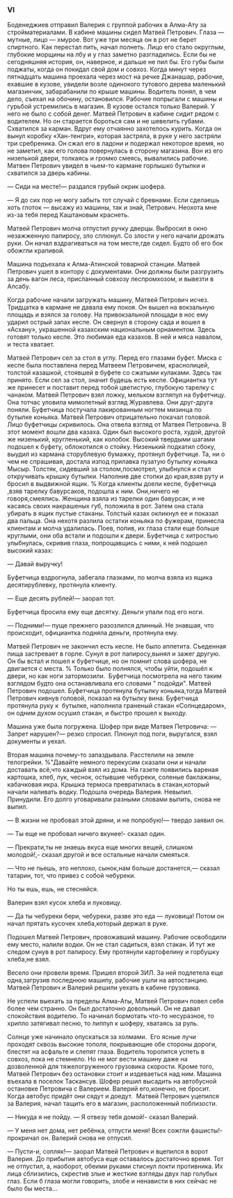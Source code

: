 ### VI

Боденеджиев отправил Валерия с группой рабочих в Алма-Ату за стройматериалами.
В кабине машины сидел Матвей Петрович.
Глаза — мутные, лицо — хмурое.
Вот уже три месяца он в рот не берет спиртного.
Как перестал пить, начал полнеть.
Лицо его стало округлым, глубокие морщины на лбу и у глаз заметно разгладились.
Если бы не сегодняшняя история, он, наверное, и дальше не пил бы.
Его губы были поджаты, когда он покидал свой дом и совхоз.
Когда минут через пятнадцать машина проехала через мост на речке Джанашар, рабочие, ехавшие в кузове, увидели возле одинокого тутового дерева маленький магазинчик, забарабанили по крыше машины.
Водитель понял, в чем дело, съехал на обочину, остановился.
Рабочие попрыгали с машины и гурьбой устремились в магазин.
В кузове остался только Валерий.
У него не было с собой денег.
Матвей Петрович в кабине сидит рядом с водителем.
Но он старается бороться сам и не шевелить губами.
Схватился за карман.
Вдруг ему отчаянно захотелось курить.
Когда он вынул коробку «Хан-тенгри», которая застряла, в руке у него застряли три сребреника.
Он сжал его в ладони и подержал некоторое время, но не заметил, как его голова повернулась в сторону магазина.
Вон из его низепькой двери, толкаясь и громко смеясь, вывалились рабочие.
Матвен Петрович увидел в чьем-то кармане горлышко бутылки и схватился за дверь кабины.

— Сиди на месте!— раздался грубый окрик шофера.

— Я до сих пор не могу забыть тот случай с бревнами.
Если сделаешь хоть глоток — высажу из машины, так и знай, Петрович.
Неохота мне из-за тебя перед Каштановым краснеть.

Матвей Петрович молча отпустил ручку дверцы.
Выбросил в окно незажженную папиросу, зло сплюнул.
Со злости у него начали дрожать руки.
Он начал вздрагиваться на том месте,где сидел.
Будто об его бок обожгли крапивой.

Машина подъехала к Алма-Атинской товарной станции.
Матвей Петрович ушел в контору с документами.
Они должны были разгрузить за день вагон леса, присланный совхозу леспромхозом, и вывезти в Алсабу.

Когда рабочие начали загружать машину, Матвей Петрович исчез.
Тридцатка в кармане не давала ему покоя.
Он вышел на вокзальную площадь и взялся за голову.
На привокзальной площади в нос ему ударил острый запах кеспе.
Он свернул в сторону сада и вошел в «Асхану», украшенной казахским национальным орнаментом.
Здесь готовят только кеспе.
Это любимая еда казахов.
В ней и мяса навалом, и теста хватает.

Матвей Петрович сел за стол в углу.
Перед его глазами буфет.
Миска с кеспе была поставлена ​​перед Матвеем Петровичем, краснолицей, толстой казашкой, стоявшей в буфете со сжатыми кулаками.
Здесь так принято.
Если сел за стол, значит будешь есть кеспе.
Официантка тут же принесет и поставит перед тобой цветистую, глубокую тарелку с чанаком.
Матвей Петрович взял ложку, мельком взгляпул на буфетчицу.
Она тотчас уловила мимолетный взгляд Журавлева.
Они друг-друга поняли.
Буфетчица постучала лакированным ногтем мизинца по бутылке коньяка.
Матвей Петрович отрицательно покачал головой.
Лицо буфетчицы скривилось.
Она отвела взгляд от Матвея Петровича.
В этот момент вошли два казаха.
Один был высокого роста, худой, другой же низенький, кругленький, как колобок.
Высокий твердыми шагами подошел к буфету, облокотился о стойку.
Низенький подкатил сбоку, выудил из кармана сторублевую бумажку, протянул буфетчице.
Та, ни о чем не спрашивая, достала изпод прилавка пузатую бутылку коньяка Мысыр.
Толстяк, сидевший за столом,посмотрел, улыбнулся и стал откручивать крышку бутылки.
Наполнив две стопки до края,взяв руту и бросил в выдвижной ящик.
%
Когда клиенты доели кеспе, буфетчица ,взяв тарелку бавурсаков, подошла к ним.
Они,ничего не говоря,смеялись.
Женщина взяла из тарелки один бавурсак, и не касаясь своих накрашеных губ, положила в рот.
Затем она стала убирать в ящик пустые стаканы.
Толстый казах окликнул ее и показал два пальца.
Она нехотя разлила остатки коньяка по фужерам, принесла клиентам и молча удалилась.
Поев, попив, их глаза стали еще больше круглыми, они оба встали и подошли к двери.
Буфетчица с хитростью улыбнулась, скривив глаза, попрощавщись с ними, к ней подошел высокий казах:

— Давай выручку!

Буфетчица вздрогнула, забегала глазками, по молча взяла из ящика десятирублевку, протянула клиенту.

— Еще десять рублей!— заорал тот.

Буфетчица бросила ему еще десятку.
Деньги упали под его ноги.

— Подними!— пуще прежнего разозлился длинный.
Не знавшая, что происходит, официантка подняла деньги, протянула ему.

Матвей Петрович не закончил есть кеспе.
Не было аппетита.
Съеденная пища застревает в горле.
Сунул в рот папиросу,вынял и зажег другую.
Он бы встал и пошел к буфетчице, но он помнит слова шофера, не двигается с места.
% Только было полнялся, чтобы уйти, подошёл к двери, но как ноги затормозили. 
Буфетчица посмотрела на него таким взглядом будто она останавливала его словами " подойди".
Матвей Петрович подошел.
Буфетчица протянула бутылку коньяка,тогда Матвей Петрович кивнув головой, показал на бутылку вина.
Буфетчица протянула руку к  бутылке, наполнила граненый стакан «Солнцедаром», он одним духом осушил стакан, и быстро прошел к выходу.

Машина уже была погружена.
Шофер при виде Матвея Петровича:
— Запрет нарушен?— резко спросил.
Плюнул под поги, выругался, взял документы и уехал.

Вторая машина почему-то запаздывала.
Расстелили на земле телогрейки.
%"Давайте немного перекусим сказали они и начали доставать всё,что каждый взял из дома.
На газете появились вареная картошка, хлеб, лук, чеснок, остывшие чебуреки, соленые баклажаны, кабачковая икра.
Крышка термоса превратилась в стакан,который начали наливать водку.
Подошла очередь Валерия.
Невыпил.
Принудили.
Его долго уговаривали разными словами выпить, снова не выпил.

— В жизни не пробовал этой дряни, и не попробую!— твердо заявил он.

— Ты еще не пробовал ничего вкунее!- сказал один.

— Прекрати,ты не знаешь вкуса еще многих вещей, слишком молодой!,- сказал другой и все остальные начали смеяться.

— Что не пьешь, это неплохо, сынок,нам больше достанется,— сказал татарин, тот, что привез с собой чебуреки.

Но ты ешь, ешь, не стесняйся.

Валерин взял кусок хлеба и луковицу.

— Да ты чебуреки бери, чебуреки, разве это еда — луковица!
Потом он начал прятать кусочек хлеба,который держал в руке.

Подошел Матвей Петрович, провожавший машину.
Рабочие освободили ему место, налили водки.
Он не стал садиться, взял стакан.
И тут же следом сунув в рот папиросу.
Ему протянули картофелину и горбушку хлеба,не взял.

Весело они провели время.
Пришел второй ЗИЛ.
За ней подлетела еще одна,загрузив последнюю машипу, рабочие ушли на автостанцию.
Матвей Петрович и Валерий решили уехать в кабине грузовика.

Не успели выехать за пределы Алма-Аты, Матвей Петрович повел себя более чем странно.
Он был достаточно довольный.
Он не давал спокойствия водителю.
То начинал бормотать что-то несуразное, то хрипло затягивал песню, то липпул к шоферу, хватаясь за руль.

Солнце уже начинало опускаться за холмами.
 Его ясные лучи  проходят сквозь высокие тополя, покрывающие обе стороны дороги, блестят на асфальте и слепят глаза.
Водитель торопится успеть в совхоз, пока не стемнело.
Но не мог вести машину даже на дозволенной для тяжелогруженого грузовика скорости.
Кроме того, Матвей Петрович без остановки стоит и издеваеться над ним.
Машина въехала в поселок Таскансув.
Шофер решил высадить на автобусной остановке Петровича с Валерием.
Валерий его,конечно, не бросит.
Когда автобус придёт они сядут и доедут.
 Матвей Петрович уцепился за Валерия, начал тащить его в магазин, расположенный поблизости.

— Никуда я не пойду.
— Я отвезу тебя домой!- сказал Валерий.

— У меня нет дома, нет ребёнка, отпусти меня!
Всех сожгли фашисты!- прокричал он.
Валерий снова не отпусил.

— Пусти-и, сопляк!— заорал Матвей Петрович и вцепился в ворот Валерия.
До прибытия автобуса еще оставалось достаточно время.
Тот не отпустил, а, наоборот, обеими руками стиснул локти противника.
Их лица сблизились, скрестив злые и жесткие взгляды двух пар голубых глаз.
Если б глаза могли говорить, злобе и ненависти в них сейчас не было бы места...
